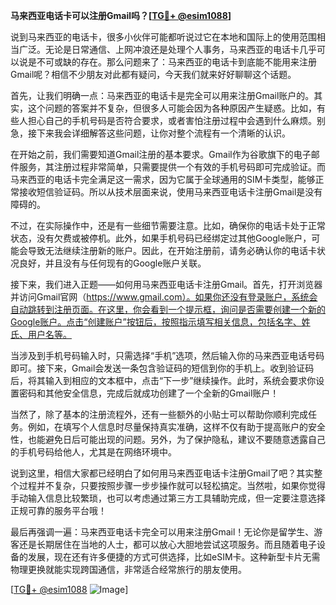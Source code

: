 **马来西亚电话卡可以注册Gmail吗？[[TG💪+ @esim1088](https://t.me/s/esim1088)]**

说到马来西亚的电话卡，很多小伙伴可能都听说过它在本地和国际上的使用范围相当广泛。无论是日常通信、上网冲浪还是处理个人事务，马来西亚的电话卡几乎可以说是不可或缺的存在。那么问题来了：马来西亚的电话卡到底能不能用来注册Gmail呢？相信不少朋友对此都有疑问，今天我们就来好好聊聊这个话题。

首先，让我们明确一点：马来西亚的电话卡是完全可以用来注册Gmail账户的。其实，这个问题的答案并不复杂，但很多人可能会因为各种原因产生疑惑。比如，有些人担心自己的手机号码是否符合要求，或者害怕注册过程中会遇到什么麻烦。别急，接下来我会详细解答这些问题，让你对整个流程有一个清晰的认识。

在开始之前，我们需要知道Gmail注册的基本要求。Gmail作为谷歌旗下的电子邮件服务，其注册过程非常简单，只需要提供一个有效的手机号码即可完成验证。而马来西亚的电话卡完全满足这一需求，因为它属于全球通用的SIM卡类型，能够正常接收短信验证码。所以从技术层面来说，使用马来西亚电话卡注册Gmail是没有障碍的。

不过，在实际操作中，还是有一些细节需要注意。比如，确保你的电话卡处于正常状态，没有欠费或被停机。此外，如果手机号码已经绑定过其他Google账户，可能会导致无法继续注册新的账户。因此，在开始注册前，请务必确认你的电话卡状况良好，并且没有与任何现有的Google账户关联。

接下来，我们进入正题——如何用马来西亚电话卡注册Gmail。首先，打开浏览器并访问Gmail官网（https://www.gmail.com）。如果你还没有登录账户，系统会自动跳转到注册页面。在这里，你会看到一个提示框，询问是否需要创建一个新的Google账户。点击“创建账户”按钮后，按照指示填写相关信息，包括名字、姓氏、用户名等。

当涉及到手机号码输入时，只需选择“手机”选项，然后输入你的马来西亚电话号码即可。接下来，Gmail会发送一条包含验证码的短信到你的手机上。收到验证码后，将其输入到相应的文本框中，点击“下一步”继续操作。此时，系统会要求你设置密码和其他安全信息，完成后就成功创建了一个全新的Gmail账户！

当然了，除了基本的注册流程外，还有一些额外的小贴士可以帮助你顺利完成任务。例如，在填写个人信息时尽量保持真实准确，这样不仅有助于提高账户的安全性，也能避免日后可能出现的问题。另外，为了保护隐私，建议不要随意透露自己的手机号码给他人，尤其是在网络环境中。

说到这里，相信大家都已经明白了如何用马来西亚电话卡注册Gmail了吧？其实整个过程并不复杂，只要按照步骤一步步操作就可以轻松搞定。当然啦，如果你觉得手动输入信息比较繁琐，也可以考虑通过第三方工具辅助完成，但一定要注意选择正规可靠的服务平台哦！

最后再强调一遍：马来西亚电话卡完全可以用来注册Gmail！无论你是留学生、游客还是长期居住在当地的人士，都可以放心大胆地尝试这项服务。而且随着电子设备的发展，现在还有许多便捷的方式可供选择，比如eSIM卡。这种新型卡片无需物理更换就能实现跨国通信，非常适合经常旅行的朋友使用。

[[TG💪+ @esim1088](https://t.me/s/esim1088) ![Image](https://i.postimg.cc/4NQfJmqS/Snipaste-2025-05-13-00-14-12.png)]